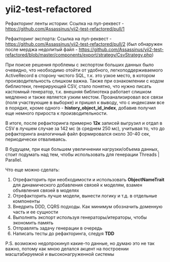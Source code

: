 # yii2-test-refactored

Рефакторинг ленты истории:
Ссылка на пул-реквест - https://github.com/Assassinus/yii2-test-refactored/pull/1

Рефакторинг экспорта:
Ссылка на пул-реквест - https://github.com/Assassinus/yii2-test-refactored/pull/2 (был обнаружен после мерджа недолитый файл - https://github.com/Assassinus/yii2-test-refactored/blob/master/components/export/strategy/CsvStrategy.php)

При поиске решения проблемы с экспортом больших данных было очевидно, что необходимо отойти от удобного, легкоподдерживаемого ActiveRecord в сторону чистого SQL,
т.к. это узкое место, в котором производительность слишком важна.
Также при ознакомлении с кодом библиотеки, генерирующей CSV, стало понятно, что нужно писать кастомный генератор,
т.к. внешняя библиотека работает слишком медленно и также является узким местом.
Проанализировал все связи (поля участвующие в выборке) и пришел к выводу, что с индексами все в порядке, кроме одного - **history_object_id_index**,
добавив получил еще немного прироста к производительности.

В итоге, после рефакторинга примерно **12к** записей выгрузил и отдал в CSV в лучшем случае за 142 мс (в среднем 250 мс),
учитывая то, что до рефакторинга аналогичный файл формировался около 30-40 сек, периодически отваливаясь.

В будущем, при еще большем увеличнении нагрузки/объема данных, стоит подумать над тем, чтобы использовать для генерации Threads | Parallel.

Что еще можно сделать:
1. Отрефакторить при необходимости и использовать **ObjectNameTrait** для динамического добавления связей к моделям, взамен объявления связей в моделях
2. Отрефакторить лучше модели, вынести логику и т.д. в отдельные компоненты
3. Внедрить DDD, CQRS подходы. Как минимум обозначить доменную часть и ее сущности
4. Выполнять экспорт используя генераторы/итераторы, чтобы экономить память
5. Отправлять задачу генерации в очередь
6. Написать тесты до рефакторинга, следуя **TDD**


P.S. возможно недопрокинул какие-то данные, но думаю это не так важно, потому как мною делался акцент на построении масштабируемой и высоконагруженной системы
